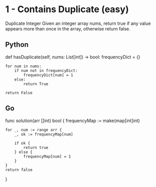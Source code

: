 # 1 - Contains Duplicate (easy)
Duplicate Integer
Given an integer array nums, return true if any value appears more than once in the array, otherwise return false.

## Python
def hasDuplicate(self, nums: List[int]) -> bool:
    frequencyDict = {}

    for num in nums:
        if num not in frequencyDict:
            frequencyDict[num] = 1
        else:
            return True

    return False

## Go
func solution(arr []int) bool {
	frequencyMap := make(map[int]int)

	for _, num := range arr {
		_, ok := frequencyMap[num]

		if ok {
			return true
		} else {
			frequencyMap[num] = 1
		}
	}
	return false
}
